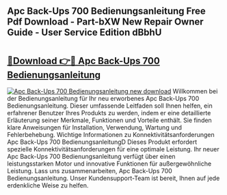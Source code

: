 ## Apc Back-Ups 700 Bedienungsanleitung Free Pdf Download - Part-bXW New Repair Owner Guide - User Service Edition dBbhU

# <h2><a href="http://df24m1.blite.top/?on=Apc+Back-Ups+700+Bedienungsanleitung">🔗Download 👉🔴 Apc Back-Ups 700 Bedienungsanleitung</a></h2>

[![Apc Back-Ups 700 Bedienungsanleitung new download](https://i.imgur.com/lujVjoI.png)](http://df24m1.blite.top/?on=Apc+Back-Ups+700+Bedienungsanleitung)
Willkommen bei der Bedienungsanleitung für Ihr neu erworbenes Apc Back-Ups 700 Bedienungsanleitung. Dieser umfassende Leitfaden soll Ihnen helfen, ein erfahrener Benutzer Ihres Produkts zu werden, indem er eine detaillierte Erläuterung seiner Merkmale, Funktionen und Vorteile enthält. Sie finden klare Anweisungen für Installation, Verwendung, Wartung und Fehlerbehebung. Wichtige Informationen zu Konnektivitätsanforderungen Apc Back-Ups 700 BedienungsanleitungD Dieses Produkt erfordert spezielle Konnektivitätsanforderungen für eine optimale Leistung. Ihr neuer Apc Back-Ups 700 Bedienungsanleitung verfügt über einen leistungsstarken Motor und innovative Funktionen für außergewöhnliche Leistung. Lass uns zusammenarbeiten, Apc Back-Ups 700 Bedienungsanleitung. Unser Kundensupport-Team ist bereit, Ihnen auf jede erdenkliche Weise zu helfen.
